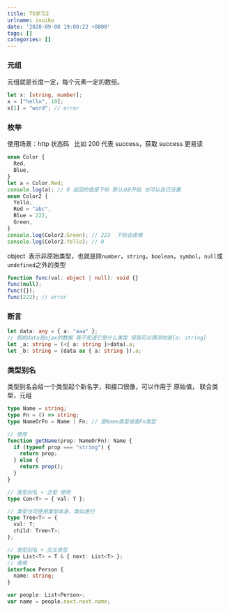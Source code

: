 ```yaml
---
title: TS学习2
urlname: ivuiko
date: '2020-09-08 19:00:22 +0800'
tags: []
categories: []
---
```


### 元组

元组就是长度一定，每个元素一定的数组。

```typescript
let x: [string, number];
x = ["hello", 10];
x[1] = "word"; // error
```

### 枚举

使用场景：http 状态码   比如 200 代表 success，获取 success 更易读

```typescript
enum Color {
  Red,
  Blue,
}
let a = Color.Red;
console.log(a); // 0 返回的值是下标 默认从0开始 也可以自己设置
enum Color2 {
  Yello,
  Red = "abc",
  Blue = 222,
  Green,
}
console.log(Color2.Green); // 223  下标会递增
console.log(Color2.Yello); // 0
```

object  表示非原始类型，也就是除`number`，`string`，`boolean`，`symbol`，`null`或`undefined`之外的类型

```typescript
function func(val: object | null): void {}
func(null);
func({});
func(222); // error
```

### 断言

```typescript
let data: any = { a: "aaa" };
// 假如data是ajax的数据 我不知道它是什么类型 但我可以猜测他是{a: string}
let _a: string = (<{ a: string }>data).a;
let _b: string = (data as { a: string }).a;
```

### 类型别名

类型别名会给一个类型起个新名字，和接口很像，可以作用于 原始值， 联合类型，元组

```typescript
type Name = string;
type Fn = () => string;
type NameOrFn = Name | Fn; // 是Name类型或者Fn类型

// 使用
function getName(prop: NameOrFn): Name {
  if (typeof prop === "string") {
    return prop;
  } else {
    return prop();
  }
}

// 类型别名 + 泛型 使用
type Con<T> = { val: T };

// 类型也可使用类型本身，类似递归
type Tree<T> = {
  val: T;
  child: Tree<T>;
};

// 类型别名 + 交叉类型
type List<T> = T & { next: List<T> };
// 使用
interface Person {
  name: string;
}

var people: List<Person>;
var name = people.next.next.name;
```
